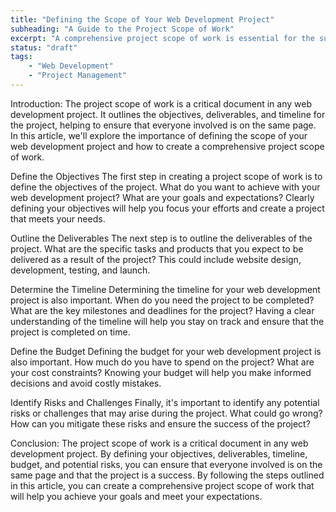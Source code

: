 ```yaml
---
title: "Defining the Scope of Your Web Development Project"
subheading: "A Guide to the Project Scope of Work"
excerpt: "A comprehensive project scope of work is essential for the success of any web development project. By outlining objectives, deliverables, timeline, budget, and potential risks, a project scope of work helps to ensure that everyone involved is on the same page and working towards the same goals. From defining the objectives to determining the timeline and budget, a project scope of work provides a roadmap for a successful web development project."
status: "draft"
tags:
    - "Web Development"
    - "Project Management"
---
```


Introduction:
The project scope of work is a critical document in any web development project. It outlines the objectives, deliverables, and timeline for the project, helping to ensure that everyone involved is on the same page. In this article, we'll explore the importance of defining the scope of your web development project and how to create a comprehensive project scope of work.

Define the Objectives
The first step in creating a project scope of work is to define the objectives of the project. What do you want to achieve with your web development project? What are your goals and expectations? Clearly defining your objectives will help you focus your efforts and create a project that meets your needs.

Outline the Deliverables
The next step is to outline the deliverables of the project. What are the specific tasks and products that you expect to be delivered as a result of the project? This could include website design, development, testing, and launch.

Determine the Timeline
Determining the timeline for your web development project is also important. When do you need the project to be completed? What are the key milestones and deadlines for the project? Having a clear understanding of the timeline will help you stay on track and ensure that the project is completed on time.

Define the Budget
Defining the budget for your web development project is also important. How much do you have to spend on the project? What are your cost constraints? Knowing your budget will help you make informed decisions and avoid costly mistakes.

Identify Risks and Challenges
Finally, it's important to identify any potential risks or challenges that may arise during the project. What could go wrong? How can you mitigate these risks and ensure the success of the project?

Conclusion:
The project scope of work is a critical document in any web development project. By defining your objectives, deliverables, timeline, budget, and potential risks, you can ensure that everyone involved is on the same page and that the project is a success. By following the steps outlined in this article, you can create a comprehensive project scope of work that will help you achieve your goals and meet your expectations.